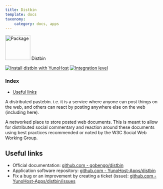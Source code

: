 ```yaml
---
title: Distbin
template: docs
taxonomy:
    category: docs, apps
---
```


<img src="/images/yunohost_package.png" height="80px" alt="Package"> Distbin

[![Install distbin with YunoHost](https://install-app.yunohost.org/install-with-yunohost.png)](https://install-app.yunohost.org/?app=distbin) [![Integration level](https://dash.yunohost.org/integration/distbin.svg)](https://dash.yunohost.org/appci/app/distbin)

### Index

- [Useful links](#useful-links)

A distributed pastebin. i.e. it is a service where anyone can post things on the web, and others can react by posting anywhere else on the web (including here).

A networked place to store posted web documents. This is meant to allow for distributed social commentary and reaction around these documents using best practices recommended or noted by the W3C Social Web Working Group.

## Useful links

+ Official documentation: [github.com - gobengo/distbin](https://github.com/gobengo/distbin)
+ Application software repository: [github.com - YunoHost-Apps/distbin](https://github.com/YunoHost-Apps/distbin_ynh)
+ Fix a bug or an improvement by creating a ticket (issue): [github.com - YunoHost-Apps/distbin/issues](https://github.com/YunoHost-Apps/distbin_ynh/issues)
